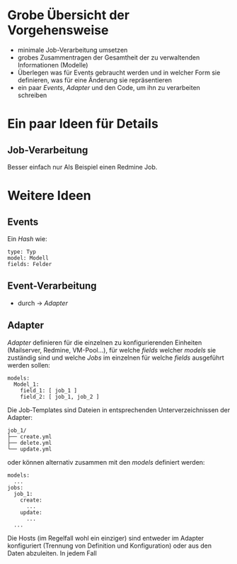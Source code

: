 # Grobe Übersicht der Vorgehensweise

- minimale Job-Verarbeitung umsetzen
- grobes Zusammentragen der Gesamtheit der zu verwaltenden
  Informationen (Modelle)
- Überlegen was für Events gebraucht werden und in welcher Form sie
  definieren, was für eine Änderung sie repräsentieren
- ein paar *Events*, *Adapter* und den Code, um ihn zu verarbeiten schreiben

# Ein paar Ideen für Details

## Job-Verarbeitung

<!-- Erstmal eine ganz minimalistische Job-Definition (ein YAML-String mit -->
<!-- zwei Keys: 'inventory' und 'playbook') verarbeiten (kleines -->
<!-- Ruby-Skript). Damit sollte eigentlich alles  gehen, was mit Ansible -->
<!-- geht (also *ALLES*). Statt 'inventory' (Inhalt einer Ansible -->
<!-- `inventory`-Datei) vielleicht auch einfach eine 'hosts'-Liste -->
<!-- (ansiblespezifisch mit Elementen wie "trusty64 -->
<!-- ansible_ssh_host=127.0.0.1 ansible_ssh_port=2202"). -->
Besser einfach nur
Als Beispiel einen Redmine Job.


# Weitere Ideen

## Events

Ein *Hash* wie:

    type: Typ
    model: Modell
    fields: Felder


## Event-Verarbeitung

- durch -> *Adapter*


## Adapter

*Adapter* definieren für die einzelnen zu konfigurierenden Einheiten
(Mailserver, Redmine, VM-Pool...), für welche *fields* welcher
*models* sie zuständig sind und welche *Jobs* im einzelnen für welche
*fields* ausgeführt werden sollen:

    models:
      Model_1:
        field_1: [ job_1 ]
        field_2: [ job_1, job_2 ]

Die Job-Templates sind Dateien in entsprechenden Unterverzeichnissen der Adapter:

    job_1/
    ├── create.yml
    ├── delete.yml
    └── update.yml

oder können alternativ zusammen mit den *models* definiert werden:

    models:
      ...
    jobs:
      job_1:
        create:
          ...
        update:
          ...
      ...

Die Hosts (im Regelfall wohl ein einziger) sind entweder im Adapter konfiguriert (Trennung von
Definition und Konfiguration) oder aus den Daten abzuleiten. In jedem
Fall

